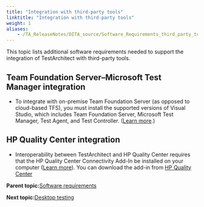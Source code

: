 ```yaml
--- 
title: "Integration with third-party tools"
linktitle: "Integration with third-party tools"
weight: 1
aliases: 
    - /TA_ReleaseNotes/DITA_source/Software_Requirements_third_party_tools.html
---
```


This topic lists additional software requirements needed to support the integration of TestArchitect with third-party tools.

## Team Foundation Server–Microsoft Test Manager integration

-   To integrate with on-premise Team Foundation Server \(as opposed to cloud-based TFS\), you must install the supported versions of Visual Studio, which includes Team Foundation Server, Microsoft Test Manager, Test Agent, and Test Controller. \([Learn more](/TA_Help/Topics/ug_MTM_setting_up_environment.html).\)

## HP Quality Center integration

-   Interoperability between TestArchitect and HP Quality Center requires that the HP Quality Center Connectivity Add-In be installed on your computer \([Learn more](/TA_Help/Topics/Integration_QC_config.html)\). You can download the add-in from [HP Quality Center](https://centre.qualitat.solucions.gencat.cat/qcbin/TDConnectivity_index.html)

**Parent topic:**[Software requirements](/TA_ReleaseNotes/DITA_source/Software_Requirements.html)

**Next topic:**[Desktop testing](/TA_ReleaseNotes/DITA_source/Software_Requirements_desktop_testing.html)

